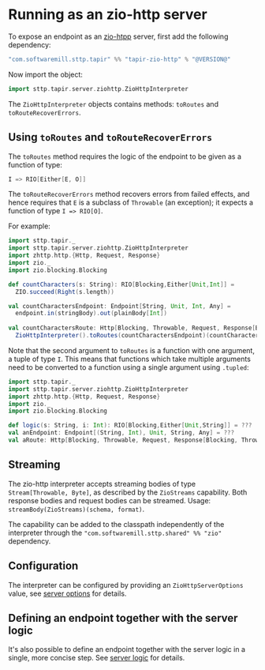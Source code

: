# Running as an zio-http server

To expose an endpoint as an [zio-htpp](https://github.com/dream11/zio-http) server, first add the following dependency:

```scala
"com.softwaremill.sttp.tapir" %% "tapir-zio-http" % "@VERSION@"
```

Now import the object:

```scala mdoc:compile-only
import sttp.tapir.server.ziohttp.ZioHttpInterpreter
```

The `ZioHttpInterpreter` objects contains methods: `toRoutes` and `toRouteRecoverErrors`.

## Using `toRoutes` and `toRouteRecoverErrors`

The `toRoutes` method requires the logic of the endpoint to be given as a function of type:

```scala
I => RIO[Either[E, O]]
```

The `toRouteRecoverErrors` method recovers errors from failed effects, and hence requires that `E` is a subclass of
`Throwable` (an exception); it expects a function of type `I => RIO[O]`.

For example:

```scala mdoc:compile-only
import sttp.tapir._
import sttp.tapir.server.ziohttp.ZioHttpInterpreter
import zhttp.http.{Http, Request, Response}
import zio._
import zio.blocking.Blocking

def countCharacters(s: String): RIO[Blocking,Either[Unit,Int]] =
  ZIO.succeed(Right(s.length))

val countCharactersEndpoint: Endpoint[String, Unit, Int, Any] =
  endpoint.in(stringBody).out(plainBody[Int])
  
val countCharactersRoute: Http[Blocking, Throwable, Request, Response[Blocking, Throwable]]  =
  ZioHttpInterpreter().toRoutes(countCharactersEndpoint)(countCharacters)
```

Note that the second argument to `toRoutes` is a function with one argument, a tuple of type `I`. This means that
functions which take multiple arguments need to be converted to a function using a single argument using `.tupled`:

```scala mdoc:compile-only
import sttp.tapir._
import sttp.tapir.server.ziohttp.ZioHttpInterpreter
import zhttp.http.{Http, Request, Response}
import zio._
import zio.blocking.Blocking

def logic(s: String, i: Int): RIO[Blocking,Either[Unit,String]] = ???
val anEndpoint: Endpoint[(String, Int), Unit, String, Any] = ???
val aRoute: Http[Blocking, Throwable, Request, Response[Blocking, Throwable]] = ZioHttpInterpreter().toRoutes(anEndpoint)((logic _).tupled)
```

## Streaming

The zio-http interpreter accepts streaming bodies of type `Stream[Throwable, Byte]`, as described by the `ZioStreams`
capability. Both response bodies and request bodies can be streamed. Usage: `streamBody(ZioStreams)(schema, format)`.

The capability can be added to the classpath independently of the interpreter through the
`"com.softwaremill.sttp.shared" %% "zio"` dependency.

## Configuration

The interpreter can be configured by providing an `ZioHttpServerOptions` value, see
[server options](options.md) for details.

## Defining an endpoint together with the server logic

It's also possible to define an endpoint together with the server logic in a single, more concise step. See
[server logic](logic.md) for details.
